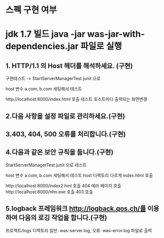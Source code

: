# 스펙 구현 여부 

# jdk 1.7 빌드 java -jar was-jar-with-dependencies.jar 파일로 실행


## 1. HTTP/1.1 의 Host 헤더를 해석하세요. (구현)

구현테스트 -> StartServerManagerTest junit 으로

host 변수 a.com,  b.com 세팅해서 테스트

http://localhost:8000/index.html 호출 테스트 호스트마다 출력되는 화면변경


## 2.다음 사항을 설정 파일로 관리하세요.(구현)
## 3.403, 404, 500 오류를 처리합니다.(구현)
## 4.다음과 같은 보안 규칙을 둡니다.(구현)

StartServerManagerTest junit 으로 테스트 

host 변수 a.com,  b.com 세팅해서 테스트 host 디렉토리 다르게 index.html 호출

http://localhost:8000/index2.hml 호출 404 에러 페이지 호출
http://localhost:8000/nhn.exe 호출 403 호출


## 5.logback 프레임워크 http://logback.qos.ch/를 이용하여 다음의 로깅 작업을 합니다.(구현)

프로젝트/logs 디렉토리  일반: was-server.log, 오류: was-error.log 파일로 출력







